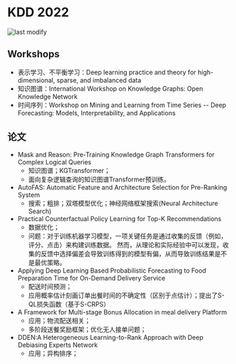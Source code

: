 KDD 2022
===
<!--START_SECTION:badge-->

![last modify](https://img.shields.io/static/v1?label=last%20modify&message=2022-07-27%2014:30:06&color=yellowgreen&style=flat-square)

<!--END_SECTION:badge-->

## Workshops

- 表示学习、不平衡学习：Deep learning practice and theory for high-dimensional, sparse, and imbalanced data
- 知识图谱：International Workshop on Knowledge Graphs: Open Knowledge Network
- 时间序列：Workshop on Mining and Learning from Time Series -- Deep Forecasting: Models, Interpretability, and Applications

## 论文
- Mask and Reason: Pre-Training Knowledge Graph Transformers for Complex Logical Queries
    - 知识图谱；KGTransformer；
    - 面向复杂逻辑查询的知识图谱Transformer预训练。
- AutoFAS: Automatic Feature and Architecture Selection for Pre-Ranking System
    - 搜索；粗排；双塔模型优化；神经网络框架搜索(Neural Architecture Search)
- Practical Counterfactual Policy Learning for Top-K Recommendations
    - 数据优化；
    - 问题：对于训练机器学习模型，一项关键任务是通过收集的反馈（例如，评分、点击）来构建训练数据。 然而，从理论和实际经验中可以发现，收集的反馈中选择偏差会导致训练得到的模型有偏，从而导致训练结果是不是最优策略。
- Applying Deep Learning Based Probabilistic Forecasting to Food Preparation Time for On-Demand Delivery Service
    - 配送时间预测；
    - 应用概率估计刻画订单出餐时间的不确定性（区别于点估计）；提出了S-QL损失函数（基于S-CRPS）
- A Framework for Multi-stage Bonus Allocation in meal delivery Platform
    - 应用；物流配送相关；
    - 多阶段送餐奖励框架；优化无人接单问题；
- DDEN:A Heterogeneous Learning-to-Rank Approach with Deep Debiasing Experts Network
    - 应用；异构排序；
